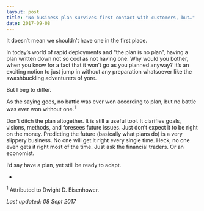```yaml
---
layout: post
title: "No business plan survives first contact with customers, but…"
date: 2017-09-08
---
```

It doesn’t mean we shouldn’t have one in the first place.

In today’s world of rapid deployments and “the plan is no plan”, having a plan written down not so cool as not having one. Why would you bother, when you know for a fact that it won’t go as you planned anyway? It’s an exciting notion to just jump in without any preparation whatsoever like the swashbuckling adventurers of yore.

But I beg to differ.

As the saying goes, no battle was ever won according to plan, but no battle was ever won without one.<sup>1</sup>

Don’t ditch the plan altogether. It is still a useful tool. It clarifies goals, visions, methods, and foresees future issues. Just don’t expect it to be right on the money. Predicting the future (basically what plans do) is a very slippery business. No one will get it right every single time. Heck, no one even gets it right most of the time. Just ask the financial traders. Or an economist.

I’d say have a plan, yet still be ready to adapt.

-
<sup>1</sup> Attributed to Dwight D. Eisenhower.

_Last updated: 08 Sept 2017_
